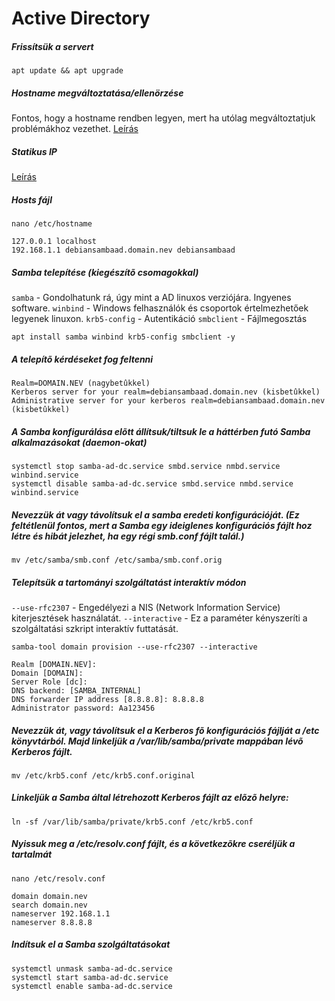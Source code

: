 # Active Directory
##### Frissítsük a servert
```
apt update && apt upgrade
```
##### Hostname megváltoztatása/ellenörzése
Fontos, hogy a hostname rendben legyen, mert ha utólag megváltoztatjuk problémákhoz vezethet. [Leírás](https://github.com/BarnaNorbert19/Notes/blob/main/Linux/Debian/Hostname/Megváltoztatása.md "Leírás")
##### Statikus IP
[Leírás](https://github.com/BarnaNorbert19/Notes/blob/main/Linux/Debian/IP/IP%20megváltoztatása.md "Leírás")
##### Hosts fájl
```
nano /etc/hostname
```
```
127.0.0.1 localhost
192.168.1.1 debiansambaad.domain.nev debiansambaad
```
##### Samba telepítése (kiegészítõ csomagokkal)
`samba` - Gondolhatunk rá, úgy mint a AD linuxos verziójára. Ingyenes software.
`winbind`  - Windows felhasználók és csoportok értelmezhetőek legyenek linuxon.
`krb5-config` - Autentikáció
`smbclient` - Fájlmegosztás
```
apt install samba winbind krb5-config smbclient -y
```
##### A telepítõ kérdéseket fog feltenni
```
Realm=DOMAIN.NEV (nagybetûkkel)
Kerberos server for your realm=debiansambaad.domain.nev (kisbetûkkel)
Administrative server for your kerberos realm=debiansambaad.domain.nev (kisbetûkkel)
```
##### A Samba konfigurálása elõtt állítsuk/tiltsuk le a háttérben futó Samba alkalmazásokat (daemon-okat)
```
systemctl stop samba-ad-dc.service smbd.service nmbd.service winbind.service
systemctl disable samba-ad-dc.service smbd.service nmbd.service winbind.service
```
##### Nevezzük át vagy távolítsuk el a samba eredeti konfigurációját. (Ez feltétlenül fontos, mert a Samba egy ideiglenes konfigurációs fájlt hoz létre és hibát jelezhet, ha egy régi smb.conf fájlt talál.)
```
mv /etc/samba/smb.conf /etc/samba/smb.conf.orig
```
##### Telepítsük a tartományi szolgáltatást interaktív módon
`--use-rfc2307` - Engedélyezi a NIS (Network Information Service) kiterjesztések használatát.
`--interactive` - Ez a paraméter kényszeríti a szolgáltatási szkript interaktív futtatását.
```
samba-tool domain provision --use-rfc2307 --interactive
```
```
Realm [DOMAIN.NEV]:
Domain [DOMAIN]:
Server Role [dc]:
DNS backend: [SAMBA_INTERNAL]
DNS forwarder IP address [8.8.8.8]: 8.8.8.8
Administrator password: Aa123456
```
##### Nevezzük át, vagy távolítsuk el a Kerberos fõ konfigurációs fájlját a /etc könyvtárból. Majd linkeljük a /var/lib/samba/private mappában lévõ Kerberos fájlt.
```
mv /etc/krb5.conf /etc/krb5.conf.original
```
##### Linkeljük a Samba által létrehozott Kerberos fájlt az elõzõ helyre:
```
ln -sf /var/lib/samba/private/krb5.conf /etc/krb5.conf
```
##### Nyissuk meg a /etc/resolv.conf fájlt, és a következõkre cseréljük a tartalmát
```
nano /etc/resolv.conf
```
```
domain domain.nev
search domain.nev
nameserver 192.168.1.1
nameserver 8.8.8.8
```
##### Indítsuk el a Samba szolgáltatásokat
```
systemctl unmask samba-ad-dc.service
systemctl start samba-ad-dc.service
systemctl enable samba-ad-dc.service
```
